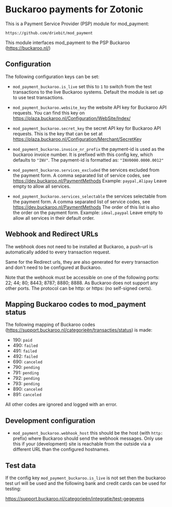 Buckaroo payments for Zotonic
=============================

This is a Payment Service Provider (PSP) module for mod_payment:

    https://github.com/driebit/mod_payment

This module interfaces mod_payment to the PSP Buckaroo (https://buckaroo.nl/)


Configuration
-------------

The following configuration keys can be set:

 * `mod_payment_buckaroo.is_live` set this to `1` to switch from the test transactions to
   the live Buckaroo systems. Default the module is set up to use test transactions.

 * `mod_payment_buckaroo.website_key` the website API key for Buckaroo API requests. You
   can find this key on https://plaza.buckaroo.nl/Configuration/WebSite/Index/

 * `mod_payment_buckaroo.secret_key` the secret API key for Buckaroo API requests. This is
   the key that can be set at https://plaza.buckaroo.nl/Configuration/Merchant/SecretKey

 * `mod_payment_buckaroo.invoice_nr_prefix` the payment-id is used as the buckaroo invoice
   number. It is prefixed with this config key, which defaults to `"INV"`. The payment-id
   is formatted as: `"INV0000.0000.0012"`

 * `mod_payment_buckaroo.services_excluded` the services excluded from the payment form.
   A comma separated list of service codes, see https://dev.buckaroo.nl/PaymentMethods 
   Example: `paypal,Alipay`
   Leave empty to allow all services.

 * `mod_payment_buckaroo.services_selectable` the services selectable from the payment form.
   A comma separated list of service codes, see https://dev.buckaroo.nl/PaymentMethods 
   The order of this list is also the order on the payment form.
   Example: `ideal,paypal`
   Leave empty to allow all services in their default order.


Webhook and Redirect URLs
-------------------------

The webhook does not need to be installed at Buckaroo, a push-url is automatically added
to every transaction request.

Same for the Redirect urls, they are also generated for every transaction and don't need
to be configured at Buckaroo.

Note that the webhook must be accessible on one of the following ports: 22; 44; 80; 8443;
8787; 8880; 8888. As Buckaroo does not support any other ports. The protocol can be
http: or https: (no self-signed certs).

Mapping Buckaroo codes to mod_payment status
--------------------------------------------

The following mapping of Buckaroo codes (https://support.buckaroo.nl/categorieën/transacties/status) is made:

 * 190: `paid`
 * 490: `failed`
 * 491: `failed`
 * 492: `failed`
 * 690: `canceled`
 * 790: `pending`
 * 791: `pending`
 * 792: `pending`
 * 793: `pending`
 * 890: `canceled`
 * 891: `canceled`

All other codes are ignored and logged with an error.


Development configuration
-------------------------

 * `mod_payment_buckaroo.webhook_host` this should be the host (with `http:` prefix)
   where Buckaroo should send the webhook messages. Only use this if your (development)
   site is reachable from the outside via a different URL than the configured hostnames.

Test data
---------

If the config key `mod_payment_buckaroo.is_live` is not set then the buckaroo test url
will be used and the following bank and credit cards can be used for testing:

https://support.buckaroo.nl/categorieën/integratie/test-gegevens



